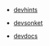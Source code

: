+ [devhints](https://devhints.io/)

+ [devsonket](https://devsonket.github.io/)

+ [devdocs](https://devdocs.io/)